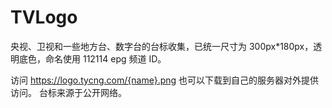 # TVLogo
央视、卫视和一些地方台、数字台的台标收集，已统一尺寸为 300px*180px，透明底色，命名使用 112114 epg 频道 ID。

访问 https://logo.tycng.com/{name}.png
也可以下载到自己的服务器对外提供访问。
台标来源于公开网络。
